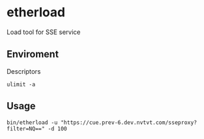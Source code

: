 # etherload
Load tool for SSE service

## Enviroment

Descriptors
```
ulimit -a 
```

## Usage

```
bin/etherload -u "https://cue.prev-6.dev.nvtvt.com/sseproxy?filter=NQ==" -d 100
```